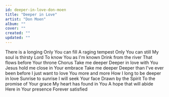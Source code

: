 ```yaml
---
id: deeper-in-love-don-moen
title: "Deeper in Love"
artist: "Don Moen"
album: ""
cover: ""
created: ""
updated: ""
---
```


There is a longing
Only You can fill
A raging tempest
Only You can still
My soul is thirsty Lord
To know You as I'm known
Drink from the river
That flows before Your throne
Chorus
Take me deeper
Deeper in love with You
Jesus hold me close in Your embrace
Take me deeper
Deeper than I've ever been before
I just want to love You more and more
How I long to be deeper in love
Sunrise to sunrise
I will seek Your face
Drawn by the Spirit
To the promise of Your grace
My heart has found in You
A hope that will abide
Here in Your presence
Forever satisfied